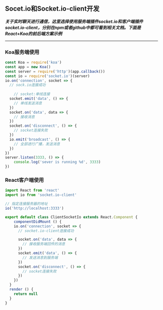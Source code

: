 ## Socet.io和Socket.io-client开发
***关于实时聊天进行通信，这里选择使用服务端插件socket.io和客户端插件socket.io-client，分别在npm或者github中都可看到相关文档。下面是React+Koa的前后端方案示例***
<hr/>

### Koa服务端使用
```js
const Koa = require('koa')
const app = new Koa()
const server = require('http')(app.callback())
const io = require('socket.io')(server)
io.on('connection', socket => {
  // sock.io连接成功
  
	// socket:单线连接
  socket.emit('data', () => {
  	// 单线发送消息
  })
  socket.on('data', data => {
  	// 接收消息
  })
  socket.on('disconnect', () => {
  	// socket连接失败
  })
  io.emit('broadcast', () => {
  	// 全部进行广播，发送消息
  })
})
server.listen(3333, () => {
	console.log('sever is running %d', 3333)
})
```

### React客户端使用
```js
import React from 'react'
import io from 'socket.io-client'

// 指定连接服务器的地址
io('http://localhost:3333')

export default class ClientSocketIo extends React.Component {
	componentDidMount () {
    io.on('connection', socket => {
      // socket.io-client连接成功

      socket.on('data', data => {
        // 接收服务端回传的消息
      })
      socket.emit('data', () => {
        // 发送消息到服务端
      })
      socket.on('disconnect', () => {
        // socket连接失败
      })
    })
  }
  render () {
  	return null
  }
}
```
